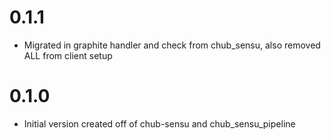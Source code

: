 # 0.1.1

* Migrated in graphite handler and check from chub_sensu, also removed ALL from client setup

# 0.1.0

* Initial version created off of chub-sensu and chub_sensu_pipeline
